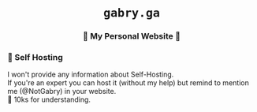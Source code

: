 <div align="center">

# `gabry.ga`
### 🍿 My Personal Website 🍪

</div>


### 🎯 Self Hosting 
I won't provide any information about Self-Hosting.  
If you're an expert you can host it (without my help) but remind to mention me (@NotGabry) in your website.  
💙 10ks for understanding.
